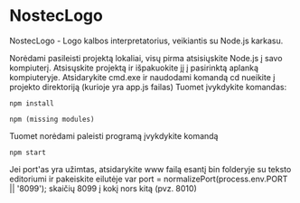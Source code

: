 # NostecLogo
NostecLogo - Logo kalbos interpretatorius, veikiantis su Node.js karkasu.

Norėdami pasileisti projektą lokaliai, visų pirma atsisiųskite Node.js į savo kompiuterį.
Atsisųskite projektą ir išpakuokite jį į pasirinktą aplanką kompiuteryje.
Atsidarykite cmd.exe ir naudodami komandą cd nueikite į projekto direktoriją (kurioje yra app.js failas)
Tuomet įvykdykite komandas:
````
npm install
````
````
npm (missing modules)
````
Tuomet norėdami paleisti programą įvykdykite komandą
````
npm start
````
Jei port'as yra užimtas, atsidarykite www failą esantį bin folderyje su teksto editoriumi ir pakeiskite eilutėje
var port = normalizePort(process.env.PORT || '8099'); skaičių 8099 į kokį nors kitą (pvz. 8010)

